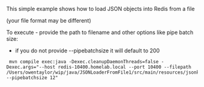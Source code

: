 This simple example shows how to load JSON objects into Redis from a file

(your file format may be different)

To execute - provide the path to filename and other options like pipe batch size: 
* if you do not provide --pipebatchsize it will default to 200

``` 
 mvn compile exec:java -Dexec.cleanupDaemonThreads=false -Dexec.args="--host redis-10400.homelab.local --port 10400 --filepath /Users/owentaylor/wip/java/JSONLoaderFromFile1/src/main/resources/jsonkeyvalue.tldf --pipebatchsize 12"

```